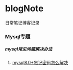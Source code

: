 # blogNote
日常笔记博客记录

### Mysql专题
##### mysql常见问题解决办法
1. [mysql8.0+忘记密码怎么解决](https://github.com/weilephp/blogNote/issues/1)
